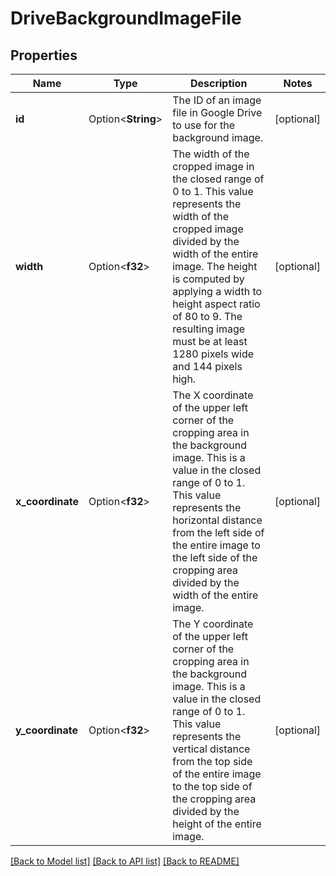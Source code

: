 # DriveBackgroundImageFile

## Properties

Name | Type | Description | Notes
------------ | ------------- | ------------- | -------------
**id** | Option<**String**> | The ID of an image file in Google Drive to use for the background image. | [optional]
**width** | Option<**f32**> | The width of the cropped image in the closed range of 0 to 1. This value represents the width of the cropped image divided by the width of the entire image. The height is computed by applying a width to height aspect ratio of 80 to 9. The resulting image must be at least 1280 pixels wide and 144 pixels high. | [optional]
**x_coordinate** | Option<**f32**> | The X coordinate of the upper left corner of the cropping area in the background image. This is a value in the closed range of 0 to 1. This value represents the horizontal distance from the left side of the entire image to the left side of the cropping area divided by the width of the entire image. | [optional]
**y_coordinate** | Option<**f32**> | The Y coordinate of the upper left corner of the cropping area in the background image. This is a value in the closed range of 0 to 1. This value represents the vertical distance from the top side of the entire image to the top side of the cropping area divided by the height of the entire image. | [optional]

[[Back to Model list]](../README.md#documentation-for-models) [[Back to API list]](../README.md#documentation-for-api-endpoints) [[Back to README]](../README.md)



